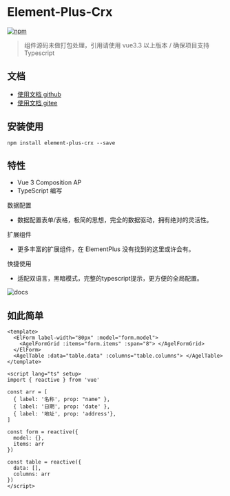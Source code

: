# Element-Plus-Crx

[![npm](https://img.shields.io/npm/v/element-plus-crx.svg)](https://www.npmjs.com/package/element-plus-crx)


> 组件源码未做打包处理，引用请使用 vue3.3 以上版本 / 确保项目支持 Typescript

## 文档

- [使用文档 github](https://agrass-github.github.io/element-plus-crx/)
- [使用文档 gitee](https://agrass.gitee.io/element-plus-crx/)

## 安装使用

`npm install element-plus-crx --save`

## 特性

- Vue 3 Composition AP
- TypeScript 编写

数据配置
- 数据配置表单/表格，极简的思想，完全的数据驱动，拥有绝对的灵活性。

扩展组件
- 更多丰富的扩展组件，在 ElementPlus 没有找到的这里或许会有。

快捷使用
- 适配双语言，黑暗模式，完整的typescript提示，更方便的全局配置。

![docs](https://s1.ax1x.com/2023/03/10/ppuN6Ej.jpg)

## 如此简单

```vue
<template>
  <ElForm label-width="80px" :model="form.model">
    <AgelFormGrid :items="form.items" :span="8"> </AgelFormGrid>
  </ElForm>
  <AgelTable :data="table.data" :columns="table.columns"> </AgelTable>
</template>

<script lang="ts" setup>
import { reactive } from 'vue'

const arr = [
  { label: '名称', prop: "name" },
  { label: '日期', prop: 'date' },
  { label: '地址', prop: 'address'},
]

const form = reactive({
  model: {},
  items: arr
})

const table = reactive({
  data: [],
  columns: arr
})
</script>
```






